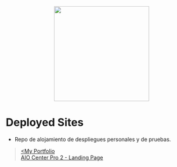 <div align="center">
    <img src="https://static-00.iconduck.com/assets.00/deploy-icon-1024x305-6bq2kqga.png" width="250">
</div>

# Deployed Sites
 - Repo de alojamiento de despliegues personales y de pruebas.

><a target="_blank" href="https://doctorbios1990.github.io/portfolio/"><My Portfolio</a></br>
><a target="_blank" href="https://doctorbios1990.github.io/aio-center/">AIO Center Pro 2 - Landing Page</a> 
